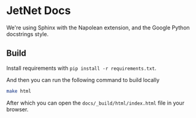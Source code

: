 # JetNet Docs

We're using Sphinx with the Napolean extension, and the Google Python docstrings style.

## Build

Install requirements with `pip install -r requirements.txt`.

And then you can run the following command to build locally

```bash
make html
```

After which you can open the `docs/_build/html/index.html` file in your browser.

